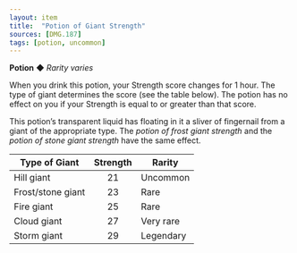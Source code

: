 ```yaml
---
layout: item
title:  "Potion of Giant Strength"
sources: [DMG.187]
tags: [potion, uncommon]
---
```


**Potion** ◆ *Rarity varies*

When you drink this potion, your Strength score changes for 1 hour. The type of giant determines the score (see the table below). The potion has no effect on you if your Strength is equal to or greater than that score.

This potion’s transparent liquid has floating in it a sliver of fingernail from a giant of the appropriate type. The _potion of frost giant strength_ and the _potion of stone giant strength_ have the same effect.

Type of Giant | Strength | Rarity
--------------|:--------:|-------
Hill giant | 21 | Uncommon
Frost/stone giant | 23 | Rare
Fire giant | 25 | Rare
Cloud giant | 27 | Very rare
Storm giant | 29 | Legendary